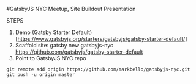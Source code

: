 #GatsbyJS NYC Meetup, Site Buildout Presentation

STEPS

1. Demo (Gatsby Starter Default)[https://www.gatsbyjs.org/starters/gatsbyjs/gatsby-starter-default/]
2. Scaffold site: gatsby new gatsbyjs-nyc https://github.com/gatsbyjs/gatsby-starter-default
3. Point to GatsbyJS NYC repo

```
git remote add origin https://github.com/markbello/gatsbyjs-nyc.git
git push -u origin master
```